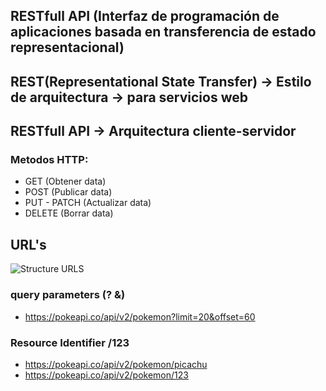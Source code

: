 ## RESTfull API (Interfaz de programación de aplicaciones basada en transferencia de estado representacional)

## REST(Representational State Transfer) -> Estilo de arquitectura -> para servicios web

## RESTfull API -> Arquitectura cliente-servidor

### Metodos HTTP:

- GET (Obtener data)
- POST (Publicar data)
- PUT - PATCH (Actualizar data)
- DELETE (Borrar data)

## URL's

![Structure URLS](https://www.hostinger.es/tutoriales/wp-content/uploads/sites/7/2022/10/estructura-de-una-url.webp)

### query parameters (? &)

- https://pokeapi.co/api/v2/pokemon?limit=20&offset=60

### Resource Identifier /123

- https://pokeapi.co/api/v2/pokemon/picachu
- https://pokeapi.co/api/v2/pokemon/123
